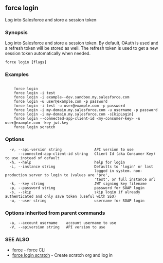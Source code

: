 ## force login

Log into Salesforce and store a session token

### Synopsis

Log into Salesforce and store a session token.  By default, OAuth is
used and a refresh token will be stored as well.  The refresh token is used
to get a new session token automatically when needed.

```
force login [flags]
```

### Examples

```

    force login
    force login -i test
    force login -i example--dev.sandbox.my.salesforce.com
    force login -u user@example.com -p password
    force login -i test -u user@example.com -p password
    force login -i my-domain.my.salesforce.com -u username -p password
    force login -i my-domain.my.salesforce.com -s[kipLogin]
    force login --connected-app-client-id <my-consumer-key> -u user@example.com -key jwt.key
    force login scratch

```

### Options

```
  -v, --api-version string               API version to use
      --connected-app-client-id string   Client Id (aka Consumer Key) to use instead of default
  -h, --help                             help for login
  -i, --instance string                  Defaults to 'login' or last
                                         logged in system. non-production server to login to (values are 'pre',
                                         'test', or full instance url
  -k, --key string                       JWT signing key filename
  -p, --password string                  password for SOAP login
  -s, --skip                             skip login if already authenticated and only save token (useful with SSO)
  -u, --user string                      username for SOAP login
```

### Options inherited from parent commands

```
  -a, --account username    account username to use
  -V, --apiversion string   API version to use
```

### SEE ALSO

* [force](force.md)	 - force CLI
* [force login scratch](force_login_scratch.md)	 - Create scratch org and log in


